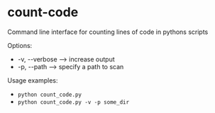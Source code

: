 # count-code

Command line interface for counting lines of code in pythons scripts

Options:
- -v, --verbose --> increase output
- -p, --path --> specify a path to scan

Usage examples:
- `python count_code.py`
- `python count_code.py -v -p some_dir`